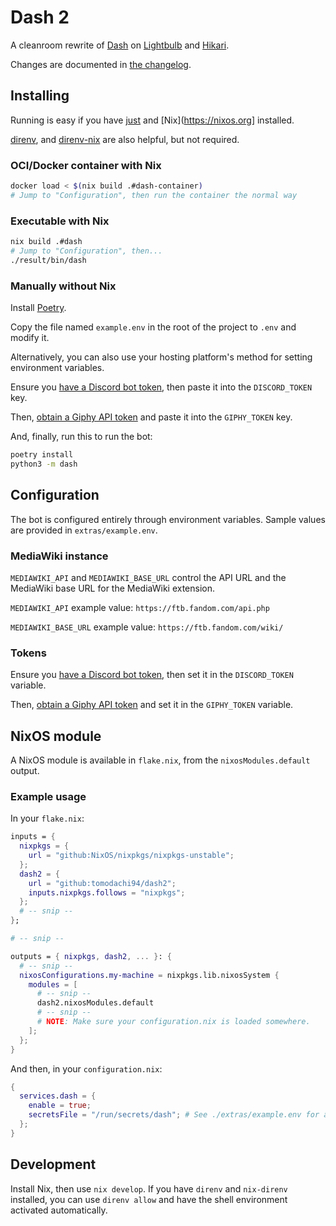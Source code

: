 # Dash 2

A cleanroom rewrite of [Dash](https://github.com/tomodachi94/dash) on [Lightbulb](https://github.com/tandemdude/hikari-lightbulb) and [Hikari](https://github.com/hikari-py/hikari).

Changes are documented in [the changelog](CHANGELOG.md).

## Installing

Running is easy if you have [just](https://just.systems/man/en/chapter_1.html) and [Nix](https://nixos.org] installed.

[direnv](https://direnv.net/), and [direnv-nix](https://github.com/nix-community/nix-direnv) are also helpful, but not required.

### OCI/Docker container with Nix

```sh
docker load < $(nix build .#dash-container)
# Jump to "Configuration", then run the container the normal way
```

### Executable with Nix

```sh
nix build .#dash
# Jump to "Configuration", then...
./result/bin/dash
```

### Manually without Nix

Install [Poetry](https://python-poetry.org/docs/#installation).

Copy the file named `example.env` in the root of the project to `.env` and modify it.

Alternatively, you can also use your hosting platform's method for setting environment variables.

Ensure you [have a Discord bot token](https://github.com/reactiflux/discord-irc/wiki/Creating-a-discord-bot-&-getting-a-token), then paste it into the `DISCORD_TOKEN` key.

Then, [obtain a Giphy API token](https://developers.giphy.com/docs/api) and paste it into the `GIPHY_TOKEN` key.

And, finally, run this to run the bot:

```bash
poetry install
python3 -m dash
```

## Configuration

The bot is configured entirely through environment variables. Sample values are provided in `extras/example.env`.

### MediaWiki instance

`MEDIAWIKI_API` and `MEDIAWIKI_BASE_URL` control the API URL and the MediaWiki base URL for the MediaWiki extension.

`MEDIAWIKI_API` example value: `https://ftb.fandom.com/api.php`

`MEDIAWIKI_BASE_URL` example value: `https://ftb.fandom.com/wiki/`

### Tokens

Ensure you [have a Discord bot token](https://github.com/reactiflux/discord-irc/wiki/Creating-a-discord-bot-&-getting-a-token), then set it in the `DISCORD_TOKEN` variable.

Then, [obtain a Giphy API token](https://developers.giphy.com/docs/api) and set it in the `GIPHY_TOKEN` variable.

## NixOS module

A NixOS module is available in `flake.nix`, from the `nixosModules.default` output.

### Example usage

In your `flake.nix`:

```nix
inputs = {
  nixpkgs = {
    url = "github:NixOS/nixpkgs/nixpkgs-unstable";
  };
  dash2 = {
    url = "github:tomodachi94/dash2";
    inputs.nixpkgs.follows = "nixpkgs";
  };
  # -- snip --
};

# -- snip --

outputs = { nixpkgs, dash2, ... }: {
  # -- snip --
  nixosConfigurations.my-machine = nixpkgs.lib.nixosSystem {
    modules = [
      # -- snip --
      dash2.nixosModules.default
      # -- snip --
      # NOTE: Make sure your configuration.nix is loaded somewhere.
    ];
  };
}
```

And then, in your `configuration.nix`:

```nix
{
  services.dash = {
    enable = true;
    secretsFile = "/run/secrets/dash"; # See ./extras/example.env for an example of the required format.
  };
}
```

## Development

Install Nix, then use `nix develop`. If you have `direnv` and `nix-direnv` installed, you can use `direnv allow` and have the shell environment activated automatically.
